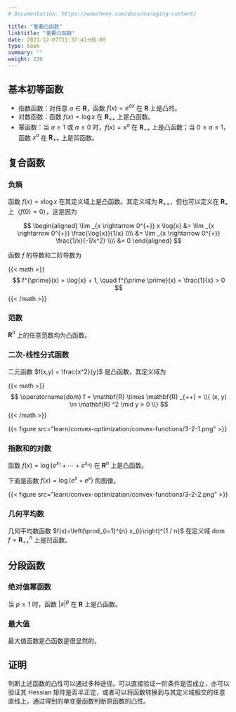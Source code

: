 ```yaml
---
# Documentation: https://wowchemy.com/docs/managing-content/

title: "重要凸函数"
linktitle: "重要凸函数"
date: 2021-12-07T11:37:41+08:00
type: book
summary: ""
weight: 220
---
```


<!--more-->

## 基本初等函数

- 指数函数：对任意 $a \in \mathbf{R}$，函数 $f(x) = e^{ax}$ 在 $\mathbf{R}$ 上是凸的。
- 对数函数：函数 $f(x) = \log{x}$ 在 $\mathbf{R} _{++}$ 上是凸函数。
- 幂函数：当 $a \geqslant 1$ 或 $a \leqslant 0$ 时，$f(x) = x^a$ 在 $\mathbf{R} _{++}$ 上是凸函数；当 $0 \leqslant a \leqslant 1$，函数 $x^a$ 在 $\mathbf{R} _{++}$ 上是凹函数。

## 复合函数

### 负熵

函数 $f(x) = x \log{x}$ 在其定义域上是凸函数。其定义域为 $\mathbf{R} _{++}$，但也可以定义在 $\mathbf{R} _+$ 上（$f(0) = 0$），这是因为

$$
\begin{aligned}
    \lim _{x \rightarrow 0^{+}} x \log{x} &= \lim _{x \rightarrow 0^{+}} \frac{\log{x}}{1/x}  \\\\
    &= \lim _{x \rightarrow 0^{+}} \frac{1/x}{-1/x^2} \\\\
    &= 0
\end{aligned}
$$

函数 $f$ 的导数和二阶导数为

{{< math >}}
$$
f^{\prime}(x) = \log{x} + 1, \quad f^{\prime \prime}(x) = \frac{1}{x} > 0
$$
{{< /math >}}

### 范数

$\mathbf{R}^n$ 上的任意范数均为凸函数。

### 二次-线性分式函数

二元函数 $f(x,y) = \frac{x^2}{y}$ 是凸函数，其定义域为

{{< math >}}
$$
\operatorname{dom} f = \mathbf{R} \times \mathbf{R} _{++} = \\{ (x, y) \in \mathbf{R} ^2 \mid y > 0 \\}
$$
{{< /math >}}

{{< figure src="learn/convex-optimization/convex-functions/3-2-1.png" >}}

### 指数和的对数

函数 $f(x) = \log{(e^{x_1} + \cdots + e^{x_n})}$ 在 $\mathbf{R}^n$ 上是凸函数。

下面是函数 $f(x) = \log{(e^x + e^y)}$ 的图像。

{{< figure src="learn/convex-optimization/convex-functions/3-2-2.png" >}}

### 几何平均数

几何平均数函数 $f(x)=\left(\prod_{i=1}^{n} x_{i}\right)^{1 / n}$ 在定义域 $\operatorname{dom} f=\mathbf{R}_{++}^{n}$ 上是凹函数。

## 分段函数

### 绝对值幂函数

当 $p \geqslant 1$ 时，函数 $|x|^p$ 在 $\mathbf{R}$ 上是凸函数。

### 最大值

最大值函数是凸函数是很显然的。

## 证明

判断上述函数的凸性可以通过多种途径。可以直接验证一阶条件是否成立，亦可以验证其 Hessian 矩阵是否半正定，或者可以将函数转换到与其定义域相交的任意直线上，通过得到的单变量函数判断原函数的凸性。